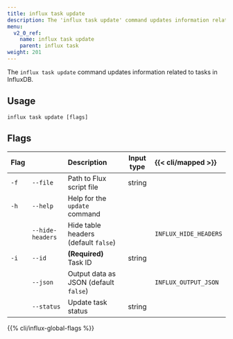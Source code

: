 ```yaml
---
title: influx task update
description: The 'influx task update' command updates information related to tasks in InfluxDB.
menu:
  v2_0_ref:
    name: influx task update
    parent: influx task
weight: 201
---
```


The `influx task update` command updates information related to tasks in InfluxDB.

## Usage
```
influx task update [flags]
```

## Flags
| Flag |                  | Description                           | Input type  | {{< cli/mapped >}}    |
|:---- |:---              |:-----------                           |:----------: |:------------------    |
| `-f` | `--file`         | Path to Flux script file              | string      |                       |
| `-h` | `--help`         | Help for the `update` command         |             |                       |
|      | `--hide-headers` | Hide table headers (default `false`)  |             | `INFLUX_HIDE_HEADERS` |
| `-i` | `--id`           | **(Required)** Task ID                | string      |                       |
|      | `--json`         | Output data as JSON (default `false`) |             | `INFLUX_OUTPUT_JSON`  |
|      | `--status`       | Update task status                    | string      |                       |


{{% cli/influx-global-flags %}}
